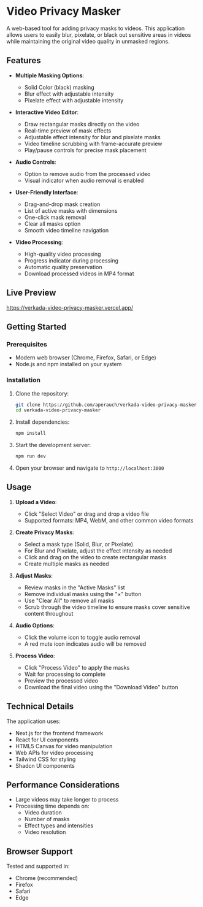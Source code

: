 # Video Privacy Masker

A web-based tool for adding privacy masks to videos. This application allows users to easily blur, pixelate, or black out sensitive areas in videos while maintaining the original video quality in unmasked regions.

## Features

- **Multiple Masking Options**:
  - Solid Color (black) masking
  - Blur effect with adjustable intensity
  - Pixelate effect with adjustable intensity

- **Interactive Video Editor**:
  - Draw rectangular masks directly on the video
  - Real-time preview of mask effects
  - Adjustable effect intensity for blur and pixelate masks
  - Video timeline scrubbing with frame-accurate preview
  - Play/pause controls for precise mask placement

- **Audio Controls**:
  - Option to remove audio from the processed video
  - Visual indicator when audio removal is enabled

- **User-Friendly Interface**:
  - Drag-and-drop mask creation
  - List of active masks with dimensions
  - One-click mask removal
  - Clear all masks option
  - Smooth video timeline navigation

- **Video Processing**:
  - High-quality video processing
  - Progress indicator during processing
  - Automatic quality preservation
  - Download processed videos in MP4 format

## Live Preview
https://verkada-video-privacy-masker.vercel.app/

## Getting Started

### Prerequisites

- Modern web browser (Chrome, Firefox, Safari, or Edge)
- Node.js and npm installed on your system

### Installation

1. Clone the repository:
   ```bash
   git clone https://github.com/aperauch/verkada-video-privacy-masker
   cd verkada-video-privacy-masker
   ```

2. Install dependencies:
   ```bash
   npm install
   ```

3. Start the development server:
   ```bash
   npm run dev
   ```

4. Open your browser and navigate to `http://localhost:3000`

## Usage

1. **Upload a Video**:
   - Click "Select Video" or drag and drop a video file
   - Supported formats: MP4, WebM, and other common video formats

2. **Create Privacy Masks**:
   - Select a mask type (Solid, Blur, or Pixelate)
   - For Blur and Pixelate, adjust the effect intensity as needed
   - Click and drag on the video to create rectangular masks
   - Create multiple masks as needed

3. **Adjust Masks**:
   - Review masks in the "Active Masks" list
   - Remove individual masks using the "×" button
   - Use "Clear All" to remove all masks
   - Scrub through the video timeline to ensure masks cover sensitive content throughout

4. **Audio Options**:
   - Click the volume icon to toggle audio removal
   - A red mute icon indicates audio will be removed

5. **Process Video**:
   - Click "Process Video" to apply the masks
   - Wait for processing to complete
   - Preview the processed video
   - Download the final video using the "Download Video" button

## Technical Details

The application uses:
- Next.js for the frontend framework
- React for UI components
- HTML5 Canvas for video manipulation
- Web APIs for video processing
- Tailwind CSS for styling
- Shadcn UI components

## Performance Considerations

- Large videos may take longer to process
- Processing time depends on:
  - Video duration
  - Number of masks
  - Effect types and intensities
  - Video resolution

## Browser Support

Tested and supported in:
- Chrome (recommended)
- Firefox
- Safari
- Edge
